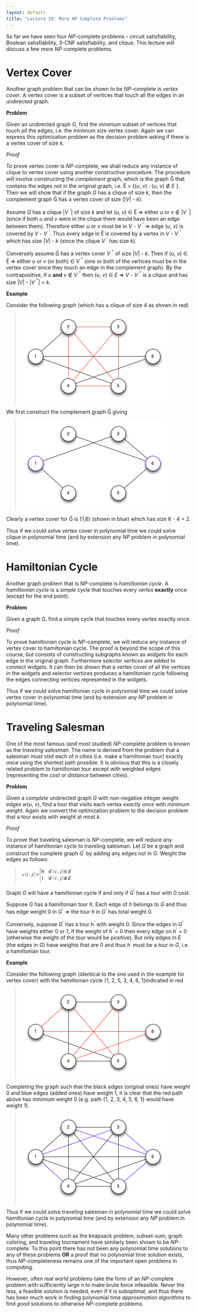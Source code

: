 ```yaml
---
layout: default
title: "Lecture 28: More NP Complete Problems"
---
```


So far we have seen four *NP*-complete problems - circuit satisfiability, Boolean satisfiability, 3-CNF satisfiability, and clique. This lecture will discuss a few more *NP*-complete problems.

Vertex Cover
============

Another graph problem that can be shown to be *NP*-complete is *vertex cover*. A vertex cover is a subset of vertices that touch all the edges in an undirected graph.

**Problem**

Given an undirected graph *G*, find the *minimum* subset of vertices that touch *all* the edges, i.e. the minimum size vertex cover. Again we can express this optimization problem as the decision problem asking if there is a vertex cover of size *k*.

*Proof*

To prove vertex cover is *NP*-complete, we shall reduce any instance of clique to vertex cover using another constructive procedure. The procedure will involve constructing the *complement* graph, which is the graph G̅ that contains the edges *not* in the original graph, i.e. E̅ = {(*u*, *v*) : (*u*, *v*) ∉ *E* }. Then we will show that if the graph *G* has a clique of size *k*, then the complement graph G̅ has a vertex cover of size (\|*V*\| - *k*).

Assume *G* has a clique \|*V* <sup>'</sup>\| of size *k* and let (*u*, *v*) ∈ E̅ ⇒ either *u* or *v* ∉ \|*V* <sup>'</sup>\| (since if both *u* and *v* were in the clique there would have been an edge between them). Therefore either *u* or *v* must be in *V* - *V* <sup>'</sup> ⇒ edge (*u*, *v*) is covered by *V* - *V* <sup>'</sup>. Thus every edge in E̅ is covered by a vertex in *V* - *V* <sup>'</sup> which has size \|*V*\| - *k* (since the clique *V* <sup>'</sup> has size *k*).

Conversely assume G̅ has a vertex cover *V* <sup>"</sup> of size \|*V*\| - *k*. Then if (*u*, *v*) ∈ E̅ ⇒ either *u* or *v* (or both) ∈ *V* <sup>"</sup> (one or both of the vertices must be in the vertex cover since they touch an edge in the complement graph). By the contrapositive, if *u* **and** *v* ∉ *V* <sup>"</sup> then (*u*, *v*) ∈ *E* ⇒ *V* - *V* <sup>"</sup> is a *clique* and has size \|*V*\| - \|*V* <sup>"</sup>\| = *k*.

**Example**

Consider the following graph (which has a clique of size 4 as shown in red)

> ![image](images/lecture28/VertexClique.png)

We first construct the complement graph G̅ giving

> ![image](images/lecture28/VertexComp.png)

Clearly a vertex cover for G̅ is {1,6} (shown in blue) which has size 6 - 4 = 2.

Thus if we could solve vertex cover in polynomial time we could solve clique in polynomial time (and by extension any *NP* problem in polynomial time).

Hamiltonian Cycle
=================

Another graph problem that is *NP*-complete is *hamiltonian cycle*. A *hamiltonian cycle* is a *simple* cycle that touches every *vertex* **exactly** once (except for the end point).

**Problem**

Given a graph *G*, find a simple cycle that touches every vertex exactly once.

*Proof*

To prove hamiltonian cycle is *NP*-complete, we will reduce any instance of vertex cover to hamiltonian cycle. The proof is beyond the scope of this course, but consists of constructing subgraphs known as *widgets* for each edge in the original graph. Furthermore *selector vertices* are added to connect widgets. It can then be shown that a vertex cover of all the vertices in the widgets and selector vertices produces a hamiltonian cycle following the edges connecting vertices represented in the widgets.

Thus if we could solve hamiltonian cycle in polynomial time we could solve vertex cover in polynomial time (and by extension any *NP* problem in polynomial time).

Traveling Salesman
==================

One of the most famous (and most studied) *NP*-complete problem is known as the *traveling salesman*. The name is derived from the problem that a salesman must visit each of *n* cities (i.e. make a hamiltonian tour) exactly once using the shortest path possible. It is obvious that this is a closely related problem to hamiltonian tour except with weighted edges (representing the *cost* or *distance* between cities).

**Problem**

Given a *complete* undirected graph *G* with non-negative integer weight edges *w*(*u*, *v*), find a tour that visits each vertex *exactly once* with *minimum weight*. Again we convert the optimization problem to the decision problem that a tour exists with weight at most *k*.

*Proof*

To prove that traveling salesman is *NP*-complete, we will reduce any instance of hamiltonian cycle to traveling salesman. Let *G* be a graph and construct the complete graph *G*<sup>'</sup> by adding any edges not in *G*. Weight the edges as follows:

> ![image](images/lecture28/TSPweights.png)

Graph *G* will have a hamiltonian cycle if and only if *G*<sup>'</sup> has a tour with 0 cost.

Suppose *G* has a hamiltonian tour *h*. Each edge of *h* belongs to *G* and thus has edge weight 0 in *G*<sup>'</sup> ⇒ the tour *h* in *G*<sup>'</sup> has total weight 0.

Conversely, suppose *G*<sup>'</sup> has a tour *h*<sup>'</sup> with weight 0. Since the edges in *G*<sup>'</sup> have weights either 0 or 1, if the weight of *h*<sup>'</sup> = 0 then every edge on *h*<sup>'</sup> = 0 (otherwise the weight of the tour would be positive). But only edges in *E* (the edges in *G*) have weights that are 0 and thus *h*<sup>'</sup> must be a tour in *G*, i.e. a hamiltonian tour.

**Example**

Consider the following graph (identical to the one used in the example for vertex cover) with the hamiltonian cycle {1, 2, 5, 3, 4, 6, 1}indicated in red

> ![image](images/lecture28/TSPHamilton.png)

Completing the graph such that the black edges (original ones) have weight 0 and blue edges (added ones) have weight 1, it is clear that the red path above has minimum weight 0 (e.g. path {1, 2, 3, 4, 5, 6, 1} would have weight 1).

> ![image](images/lecture28/TSPHamilton2.png)

Thus if we could solve traveling salesman in polynomial time we could solve hamiltonian cycle in polynomial time (and by extension any *NP* problem in polynomial time).

Many other problems such as the knapsack problem, subset-sum, graph coloring, and traveling tournament have similarly been shown to be *NP*-complete. To this point there has not been any polynomial time solutions to any of these problems **OR** a proof that no polynomial time solution exists, thus *NP*-completeness remains one of the important open problems in computing.

However, often real world problems take the form of an *NP*-complete problem with sufficiently large *n* to make brute force infeasible. Never the less, a feasible solution is needed, even if it is suboptimal, and thus there has been much work in finding polynomial time *approximation algorithms* to find *good* solutions to otherwise *NP*-complete problems.

